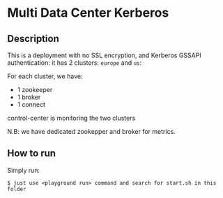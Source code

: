 # Multi Data Center Kerberos

## Description

This is a deployment with no SSL encryption, and Kerberos GSSAPI authentication: it has 2 clusters: `europe` and `us`:

For each cluster, we have:

* 1 zookeeper
* 1 broker
* 1 connect


control-center is monitoring the two clusters

N.B: we have dedicated zookepper and broker for metrics.

## How to run

Simply run:

```
$ just use <playground run> command and search for start.sh in this folder
```
